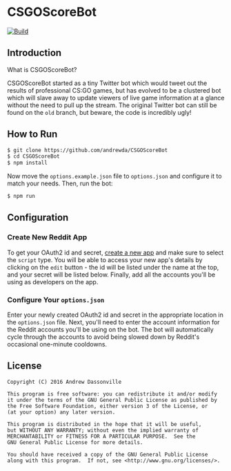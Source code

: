 # CSGOScoreBot

[![Build][travis-img]][travis-url]

## Introduction

What is CSGOScoreBot?

CSGOScoreBot started as a tiny Twitter bot which would tweet out the results of professional CS:GO games,
but has evolved to be a clustered bot which will slave away to update viewers of live game information at
a glance without the need to pull up the stream. The original Twitter bot can still be found on the `old`
branch, but beware, the code is incredibly ugly!

## How to Run
```bash
$ git clone https://github.com/andrewda/CSGOScoreBot
$ cd CSGOScoreBot
$ npm install
```

Now move the `options.example.json` file to `options.json` and configure it to match your needs.
Then, run the bot:

```bash
$ npm run
```

## Configuration

### Create New Reddit App

To get your OAuth2 id and secret, [create a new app](https://www.reddit.com/prefs/apps#create-app-button)
and make sure to select the `script` type. You will be able to access your new app's details by clicking
on the `edit` button - the id will be listed under the name at the top, and your secret will be listed
below. Finally, add all the accounts you'll be using as developers on the app.

### Configure Your `options.json`

Enter your newly created OAuth2 id and secret in the appropriate location in the `options.json` file.
Next, you'll need to enter the account information for the Reddit accounts you'll be using on the bot.
The bot will automatically cycle through the accounts to avoid being slowed down by Reddit's occasional
one-minute cooldowns.

## License

```
Copyright (C) 2016 Andrew Dassonville

This program is free software: you can redistribute it and/or modify
it under the terms of the GNU General Public License as published by
the Free Software Foundation, either version 3 of the License, or
(at your option) any later version.

This program is distributed in the hope that it will be useful,
but WITHOUT ANY WARRANTY; without even the implied warranty of
MERCHANTABILITY or FITNESS FOR A PARTICULAR PURPOSE.  See the
GNU General Public License for more details.

You should have received a copy of the GNU General Public License
along with this program.  If not, see <http://www.gnu.org/licenses/>.
```

<!-- Badge URLs -->

[travis-img]:    https://img.shields.io/travis/andrewda/hltv-livescore.svg?style=flat-square
[travis-url]:    https://travis-ci.org/andrewda/hltv-livescore
